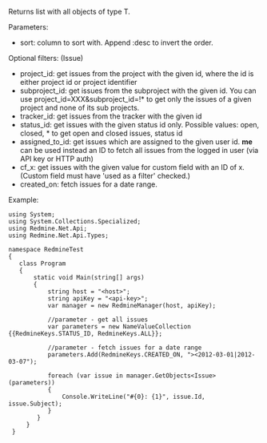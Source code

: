 Returns list with all objects of type T.

Parameters:

* sort: column to sort with. Append :desc to invert the order.

Optional filters: (Issue)

* project_id: get issues from the project with the given id, where the id is either project id or project identifier
* subproject_id: get issues from the subproject with the given id. You can use project_id=XXX&subproject_id=!* to get only the issues of a given project and none of its sub projects.
* tracker_id: get issues from the tracker with the given id
* status_id: get issues with the given status id only. Possible values: open, closed, * to get open and closed issues, status id
* assigned_to_id: get issues which are assigned to the given user id. **me** can be used instead an ID to fetch all issues from the logged in user (via API key or HTTP auth)
* cf_x: get issues with the given value for custom field with an ID of x. (Custom field must have 'used as a filter' checked.)
* created_on: fetch issues for a date range.

Example:

    using System;
    using System.Collections.Specialized;
    using Redmine.Net.Api;
    using Redmine.Net.Api.Types;

    namespace RedmineTest
    {
       class Program
       {
           static void Main(string[] args)
           {
               string host = "<host>";
               string apiKey = "<api-key>";
               var manager = new RedmineManager(host, apiKey);

               //parameter - get all issues
               var parameters = new NameValueCollection {{RedmineKeys.STATUS_ID, RedmineKeys.ALL}};

               //parameter - fetch issues for a date range
               parameters.Add(RedmineKeys.CREATED_ON, "><2012-03-01|2012-03-07");

               foreach (var issue in manager.GetObjects<Issue>(parameters))
               {
                   Console.WriteLine("#{0}: {1}", issue.Id, issue.Subject);
               }
            }
         }
     }

